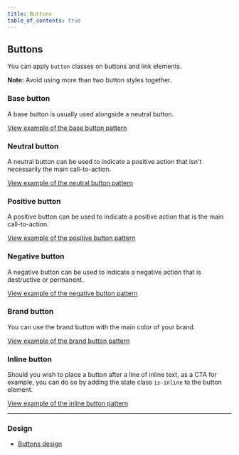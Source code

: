 ```yaml
---
title: Buttons
table_of_contents: true
---
```


## Buttons

You can apply `button` classes on buttons and link elements.

**Note:** Avoid using more than two button styles together.

### Base button

A base button is usually used alongside a neutral button.

<a href="https://canonical-web-and-design.github.io/vanilla-framework/examples/patterns/buttons/base/"
    class="js-example">
    View example of the base button pattern
</a>

### Neutral button

A neutral button can be used to indicate a positive action that isn't necessarily the main call-to-action.

<a href="https://canonical-web-and-design.github.io/vanilla-framework/examples/patterns/buttons/neutral/"
    class="js-example">
    View example of the neutral button pattern
</a>

### Positive button

A positive button can be used to indicate a positive action that is the main call-to-action.

<a href="https://canonical-web-and-design.github.io/vanilla-framework/examples/patterns/buttons/positive/"
    class="js-example">
    View example of the positive button pattern
</a>

### Negative button

A negative button can be used to indicate a negative action that is destructive or permanent.

<a href="https://canonical-web-and-design.github.io/vanilla-framework/examples/patterns/buttons/negative/"
    class="js-example">
    View example of the negative button pattern
</a>

### Brand button

You can use the brand button with the main color of your brand.

<a href="https://canonical-web-and-design.github.io/vanilla-framework/examples/patterns/buttons/brand/"
    class="js-example">
    View example of the brand button pattern
</a>

### Inline button

Should you wish to place a button after a line of inline text, as a CTA for example, you can do so by adding the state class `is-inline` to the button element.

<a href="https://canonical-web-and-design.github.io/vanilla-framework/examples/patterns/buttons/inline/"
    class="js-example">
    View example of the inline button pattern
</a>

<hr />

### Design

* [Buttons design](https://github.com/ubuntudesign/vanilla-design/tree/master/Buttons)
